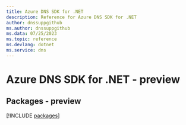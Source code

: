 ```yaml
---
title: Azure DNS SDK for .NET
description: Reference for Azure DNS SDK for .NET
author: dnssuppgithub
ms.author: dnssuppgithub
ms.data: 07/25/2023
ms.topic: reference
ms.devlang: dotnet
ms.service: dns
---
```

# Azure DNS SDK for .NET - preview
## Packages - preview
[!INCLUDE [packages](dns-index.md)]